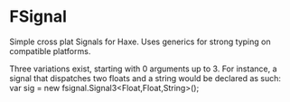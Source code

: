 FSignal
=======

Simple cross plat Signals for Haxe.
Uses generics for strong typing on compatible platforms. 

Three variations exist, starting with 0 arguments up to 3.
For instance, a signal that dispatches two floats and a string would be declared as such:
    var sig = new fsignal.Signal3<Float,Float,String>();
